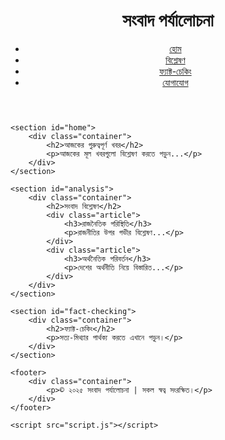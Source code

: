 <!DOCTYPE html>
<html lang="en">
<head>
    <meta charset="UTF-8">
    <meta name="viewport" content="width=device-width, initial-scale=1.0">
    <title>সংবাদ পর্যালোচনা</title>
    <link rel="stylesheet" href="style.css">
</head>
<body>
    <header>
        <div class="container">
            <h1>সংবাদ পর্যালোচনা</h1>
            <nav>
                <ul>
                    <li><a href="#home">হোম</a></li>
                    <li><a href="#analysis">বিশ্লেষণ</a></li>
                    <li><a href="#fact-checking">ফ্যাক্ট-চেকিং</a></li>
                    <li><a href="#contact">যোগাযোগ</a></li>
                </ul>
            </nav>
        </div>
    </header>

    <section id="home">
        <div class="container">
            <h2>আজকের গুরুত্বপূর্ণ খবর</h2>
            <p>আজকের মূল খবরগুলো বিশ্লেষণ করতে পড়ুন...</p>
        </div>
    </section>

    <section id="analysis">
        <div class="container">
            <h2>সংবাদ বিশ্লেষণ</h2>
            <div class="article">
                <h3>রাজনৈতিক পরিস্থিতি</h3>
                <p>রাজনীতির উপর গভীর বিশ্লেষণ...</p>
            </div>
            <div class="article">
                <h3>অর্থনৈতিক পরিবর্তন</h3>
                <p>দেশের অর্থনীতি নিয়ে বিস্তারিত...</p>
            </div>
        </div>
    </section>

    <section id="fact-checking">
        <div class="container">
            <h2>ফ্যাক্ট-চেকিং</h2>
            <p>সত্য-মিথ্যার পার্থক্য করতে এখানে পড়ুন।</p>
        </div>
    </section>

    <footer>
        <div class="container">
            <p>© ২০২৫ সংবাদ পর্যালোচনা | সকল স্বত্ব সংরক্ষিত।</p>
        </div>
    </footer>

    <script src="script.js"></script>
</body>
</html>
